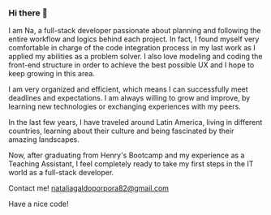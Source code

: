 ### Hi there 👋

I am Na, a full-stack developer passionate about planning and following the entire workflow and logics behind each project. In fact, I found myself very comfortable in charge of the code integration process in my last work as I applied my abilities as a problem solver. I also love modeling and coding the front-end structure in order to achieve the best possible UX and I hope to keep growing in this area.

I am very organized and efficient, which means I can successfully meet deadlines and expectations. I am always willing to grow and improve, by learning new technologies or exchanging experiences with my peers.
 
In the last few years, I have traveled around Latin America, living in different countries, learning about their culture and being fascinated by their amazing landscapes. 

Now, after graduating from Henry's Bootcamp and my experience as a Teaching Assistant, I feel completely ready to take my first steps in the IT world as a full-stack developer.

Contact me! nataliagaldoporpora82@gmail.com 

Have a nice code!

